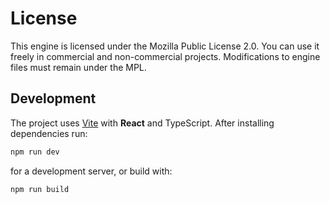 # License

This engine is licensed under the Mozilla Public License 2.0. You can use it freely in commercial and non-commercial projects. Modifications to engine files must remain under the MPL.

## Development

The project uses [Vite](https://vitejs.dev/) with **React** and TypeScript. After installing dependencies run:

```bash
npm run dev
```

for a development server, or build with:

```bash
npm run build
```

